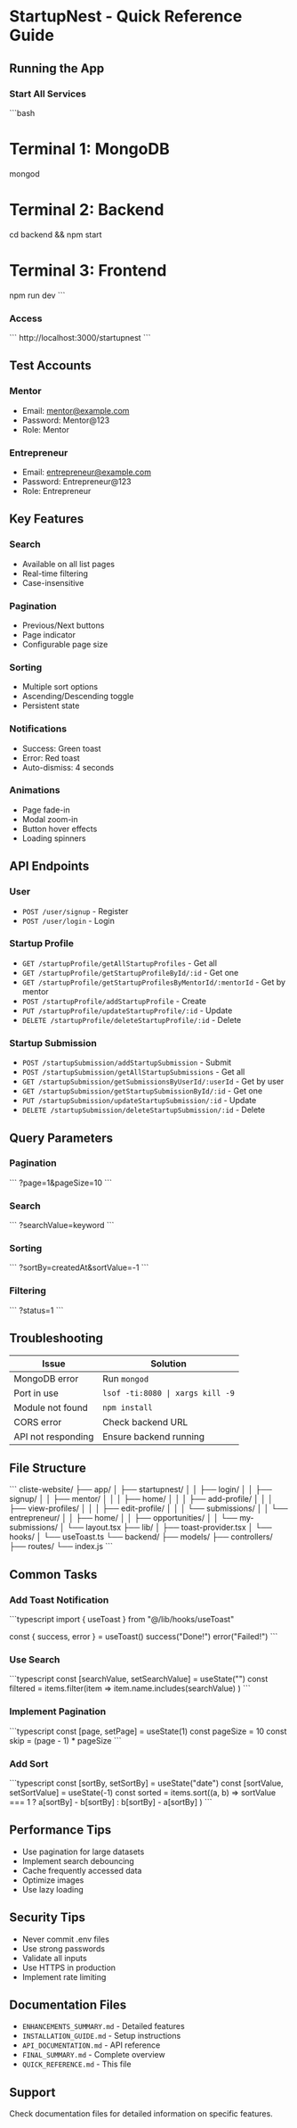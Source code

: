 # StartupNest - Quick Reference Guide

## Running the App

### Start All Services
\`\`\`bash
# Terminal 1: MongoDB
mongod

# Terminal 2: Backend
cd backend && npm start

# Terminal 3: Frontend
npm run dev
\`\`\`

### Access
\`\`\`
http://localhost:3000/startupnest
\`\`\`

## Test Accounts

### Mentor
- Email: mentor@example.com
- Password: Mentor@123
- Role: Mentor

### Entrepreneur
- Email: entrepreneur@example.com
- Password: Entrepreneur@123
- Role: Entrepreneur

## Key Features

### Search
- Available on all list pages
- Real-time filtering
- Case-insensitive

### Pagination
- Previous/Next buttons
- Page indicator
- Configurable page size

### Sorting
- Multiple sort options
- Ascending/Descending toggle
- Persistent state

### Notifications
- Success: Green toast
- Error: Red toast
- Auto-dismiss: 4 seconds

### Animations
- Page fade-in
- Modal zoom-in
- Button hover effects
- Loading spinners

## API Endpoints

### User
- `POST /user/signup` - Register
- `POST /user/login` - Login

### Startup Profile
- `GET /startupProfile/getAllStartupProfiles` - Get all
- `GET /startupProfile/getStartupProfileById/:id` - Get one
- `GET /startupProfile/getStartupProfilesByMentorId/:mentorId` - Get by mentor
- `POST /startupProfile/addStartupProfile` - Create
- `PUT /startupProfile/updateStartupProfile/:id` - Update
- `DELETE /startupProfile/deleteStartupProfile/:id` - Delete

### Startup Submission
- `POST /startupSubmission/addStartupSubmission` - Submit
- `POST /startupSubmission/getAllStartupSubmissions` - Get all
- `GET /startupSubmission/getSubmissionsByUserId/:userId` - Get by user
- `GET /startupSubmission/getStartupSubmissionById/:id` - Get one
- `PUT /startupSubmission/updateStartupSubmission/:id` - Update
- `DELETE /startupSubmission/deleteStartupSubmission/:id` - Delete

## Query Parameters

### Pagination
\`\`\`
?page=1&pageSize=10
\`\`\`

### Search
\`\`\`
?searchValue=keyword
\`\`\`

### Sorting
\`\`\`
?sortBy=createdAt&sortValue=-1
\`\`\`

### Filtering
\`\`\`
?status=1
\`\`\`

## Troubleshooting

| Issue | Solution |
|-------|----------|
| MongoDB error | Run `mongod` |
| Port in use | `lsof -ti:8080 \| xargs kill -9` |
| Module not found | `npm install` |
| CORS error | Check backend URL |
| API not responding | Ensure backend running |

## File Structure

\`\`\`
cliste-website/
├── app/
│   ├── startupnest/
│   │   ├── login/
│   │   ├── signup/
│   │   ├── mentor/
│   │   │   ├── home/
│   │   │   ├── add-profile/
│   │   │   ├── view-profiles/
│   │   │   ├── edit-profile/
│   │   │   └── submissions/
│   │   └── entrepreneur/
│   │       ├── home/
│   │       ├── opportunities/
│   │       └── my-submissions/
│   └── layout.tsx
├── lib/
│   ├── toast-provider.tsx
│   └── hooks/
│       └── useToast.ts
└── backend/
    ├── models/
    ├── controllers/
    ├── routes/
    └── index.js
\`\`\`

## Common Tasks

### Add Toast Notification
\`\`\`typescript
import { useToast } from "@/lib/hooks/useToast"

const { success, error } = useToast()
success("Done!")
error("Failed!")
\`\`\`

### Use Search
\`\`\`typescript
const [searchValue, setSearchValue] = useState("")
const filtered = items.filter(item => 
  item.name.includes(searchValue)
)
\`\`\`

### Implement Pagination
\`\`\`typescript
const [page, setPage] = useState(1)
const pageSize = 10
const skip = (page - 1) * pageSize
\`\`\`

### Add Sort
\`\`\`typescript
const [sortBy, setSortBy] = useState("date")
const [sortValue, setSortValue] = useState(-1)
const sorted = items.sort((a, b) => 
  sortValue === 1 ? a[sortBy] - b[sortBy] : b[sortBy] - a[sortBy]
)
\`\`\`

## Performance Tips
- Use pagination for large datasets
- Implement search debouncing
- Cache frequently accessed data
- Optimize images
- Use lazy loading

## Security Tips
- Never commit .env files
- Use strong passwords
- Validate all inputs
- Use HTTPS in production
- Implement rate limiting

## Documentation Files
- `ENHANCEMENTS_SUMMARY.md` - Detailed features
- `INSTALLATION_GUIDE.md` - Setup instructions
- `API_DOCUMENTATION.md` - API reference
- `FINAL_SUMMARY.md` - Complete overview
- `QUICK_REFERENCE.md` - This file

## Support
Check documentation files for detailed information on specific features.
